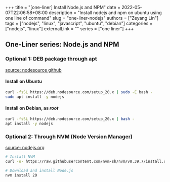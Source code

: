 +++
title = "[one-liner] Install Node.js and NPM"
date = 2022-05-07T22:06:58+08:00
description = "Install nodejs and npm on ubuntu using one line of command"
slug = "one-liner-nodejs"
authors = ["Zeyang Lin"]
tags = ["nodejs", "linux", "javascript", "ubuntu", "debian"]
categories = ["nodejs", "linux"]
externalLink = ""
series = ["one liner"]
+++

## One-Liner series: Node.js and NPM

### Optional 1: DEB package through apt

[source: nodesource github](https://github.com/nodesource/distributions/blob/master/README.md)

#### Install on Ubuntu

```bash
curl -fsSL https://deb.nodesource.com/setup_20.x | sudo -E bash -
sudo apt install -y nodejs
```

#### Install on Debian, as _root_

```bash
curl -fsSL https://deb.nodesource.com/setup_20.x | bash -
apt install -y nodejs
```

### Optional 2: Through NVM (Node Version Manager)

[source: nodejs.org](https://nodejs.org/en/download/package-manager)

```bash
# Install NVM
curl -o- https://raw.githubusercontent.com/nvm-sh/nvm/v0.39.7/install.sh | bash

# Download and install Node.js
nvm install 20
```
